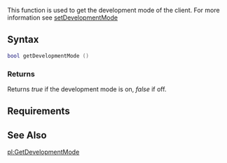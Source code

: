 This function is used to get the development mode of the client. For more information see [setDevelopmentMode](/docs/setdevelopmentmode.md "wikilink")

Syntax
------

``` lua
bool getDevelopmentMode ()
```

### Returns

Returns *true* if the development mode is on, *false* if off.

Requirements
------------

See Also
--------

[pl:GetDevelopmentMode](/docs/pl:getdevelopmentmode.md "wikilink")

